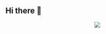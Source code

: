 ## Hi there 👋

<p align="center"><img src="https://ziadoua.github.io/m3-Markdown-Badges/badges/FastAPI/fastapi2.svg"></p>

